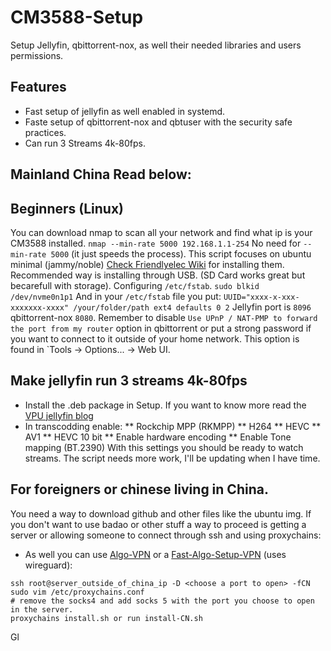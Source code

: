 # CM3588-Setup
Setup Jellyfin, qbittorrent-nox, as well their needed libraries and users permissions.

## Features
* Fast setup of jellyfin as well enabled in systemd.
* Faste setup of qbittorrent-nox and qbtuser with the security safe practices.
* Can run 3 Streams 4k-80fps.

## Mainland China Read below:
## Beginners (Linux)
You can download nmap to scan all your network and find what ip is your CM3588 installed. `nmap --min-rate 5000 192.168.1.1-254` No need for `--min-rate 5000` (it just speeds the process).
This script focuses on ubuntu minimal (jammy/noble) [Check Friendlyelec Wiki](https://wiki.friendlyelec.com/wiki/index.php/CM3588) for installing them. Recommended way is installing through USB. (SD Card works great but becarefull with storage).
Configuring `/etc/fstab`.
`sudo blkid /dev/nvme0n1p1`
And in your `/etc/fstab` file you put:
`UUID="xxxx-x-xxx-xxxxxxx-xxxx" /your/folder/path ext4 defaults 0 2`
Jellyfin port is `8096` qbittorrent-nox `8080`.
Remember to disable `Use UPnP / NAT-PMP to forward the port from my router` option in qbittorrent or put a strong password if you want to connect to it outside of your home network.
This option is found in `Tools -> Options... -> Web UI.
## Make jellyfin run 3 streams 4k-80fps
* Install the .deb package in Setup. 
If you want to know more read the [VPU jellyfin blog](https://jellyfin.org/docs/general/administration/hardware-acceleration/rockchip/)
* In transcodding enable:
** Rockchip MPP (RKMPP)
** H264
** HEVC
** AV1
** HEVC 10 bit
** Enable hardware encoding
** Enable Tone mapping (BT.2390)
With this settings you should be ready to watch streams.
The script needs more work, I'll be updating when I have time.
## For foreigners or chinese living in China.
You need a way to download github and other files like the ubuntu img.
If you don't want to use badao or other stuff a way to proceed is getting a server or allowing someone to connect through ssh and using proxychains:
* As well you can use [Algo-VPN](https://github.com/trailofbits/algo) or a [Fast-Algo-Setup-VPN](https://github.com/N4hu4t/Algo-VPN) (uses wireguard):
```
ssh root@server_outside_of_china_ip -D <choose a port to open> -fCN
sudo vim /etc/proxychains.conf
# remove the socks4 and add socks 5 with the port you choose to open in the server.
proxychains install.sh or run install-CN.sh
```
Gl
